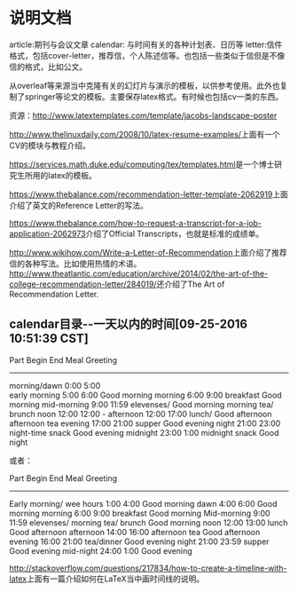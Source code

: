 # 说明文档

article:期刊与会议文章
calendar: 与时间有关的各种计划表、日历等
letter:信件格式，包括cover-letter，推荐信，个人陈述信等。也包括一些类似于信但是不像信的格式，比如公文。

从overleaf等来源当中克隆有关的幻灯片与演示的模板，以供参考使用。此外也复制了springer等论文的模板。主要保存latex格式。有时候也包括cv一类的东西。

资源：http://www.latextemplates.com/template/jacobs-landscape-poster

<http://www.thelinuxdaily.com/2008/10/latex-resume-examples/>上面有一个CV的模块与教程介绍。

<https://services.math.duke.edu/computing/tex/templates.html>是一个博士研究生所用的latex的模板。

<https://www.thebalance.com/recommendation-letter-template-2062919>上面介绍了英文的Reference Letter的写法。

<https://www.thebalance.com/how-to-request-a-transcript-for-a-job-application-2062973>介绍了Official Transcripts，也就是标准的成绩单。


<http://www.wikihow.com/Write-a-Letter-of-Recommendation>上面介绍了推荐信的各种写法。比如使用热情的术语。<http://www.theatlantic.com/education/archive/2014/02/the-art-of-the-college-recommendation-letter/284019/>还介绍了The Art of Recommendation Letter.



calendar目录--一天以内的时间[09-25-2016 10:51:39 CST]
----------------------------------------------------------------------

Part          Begin End   Meal             Greeting
------------- ----- ----- ---------------- ---------------------
morning/dawn   0:00  5:00                  
early morning  5:00  6:00                  Good morning
morning        6:00  9:00 breakfast        Good morning
mid-morning    9:00 11:59 elevenses/       Good morning
                          morning tea/
                          brunch
noon          12:00 12:00 -
afternoon     12:00 17:00 lunch/           Good afternoon
                          afternoon tea
evening       17:00 21:00 supper           Good evening
night         21:00 23:00 night-time snack Good evening
midnight      23:00  1:00 midnight snack   Good night

或者：

Part         Begin End   Meal             Greeting
-----------  ----- ----- ---------------- ---------------------
Early morning/
 wee hours    1:00  4:00                  Good morning
dawn          4:00  6:00                  Good morning
morning       6:00  9:00 breakfast        Good morning
Mid-morning   9:00 11:59 elevenses/
                         morning tea/
                         brunch           Good morning
noon         12:00 13:00 lunch            Good afternoon
afternoon    14:00 16:00 afternoon tea    Good afternoon
evening      16:00 21:00 tea/dinner       Good evening
night        21:00 23:59 supper           Good evening
mid-night    24:00  1:00                  Good evening

<http://stackoverflow.com/questions/217834/how-to-create-a-timeline-with-latex>上面有一篇介绍如何在LaTeX当中画时间线的说明。




